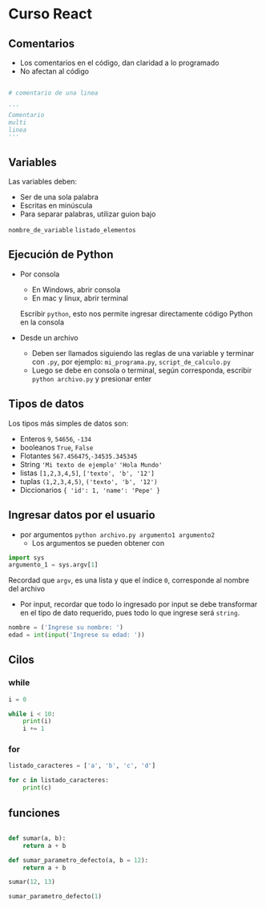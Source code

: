 # Curso React


## Comentarios
- Los comentarios en el código, dan claridad a lo programado
- No afectan al código

```python

# comentario de una linea

'''
Comentario
multi
linea
'''

```

## Variables

Las variables deben:
- Ser de una sola palabra
- Escritas en minúscula
- Para separar palabras, utilizar guion bajo

`nombre_de_variable`
`listado_elementos`

## Ejecución de Python

- Por consola
    - En Windows, abrir consola
    - En mac y linux, abrir terminal

    Escribir `python`, esto nos permite ingresar directamente código Python en la consola

- Desde un archivo
    - Deben ser llamados siguiendo las reglas de una variable y terminar con `.py`, por ejemplo: `mi_programa.py`, `script_de_calculo.py`
    - Luego se debe en consola o terminal, según corresponda, escribir
    `python archivo.py` y presionar enter

## Tipos de datos

Los tipos más simples de datos son:
- Enteros
`9`, `54656`, `-134`
- booleanos
`True`, `False`
- Flotantes
`567.456475`,`-34535.345345`
- String
`'Mi texto de ejemplo'` `'Hola Mundo'`
- listas
`[1,2,3,4,5]`, `['texto', 'b', '12']`
- tuplas
`(1,2,3,4,5)`, `('texto', 'b', '12')`
- Diccionarios
`{ 'id': 1, 'name': 'Pepe' }`

## Ingresar datos por el usuario

- por argumentos `python archivo.py argumento1 argumento2`
    - Los argumentos se pueden obtener con

```python
import sys
argumento_1 = sys.argv[1]
```
Recordad que `argv`, es una lista y que el índice `0`, corresponde al nombre del archivo

- Por input, recordar que todo lo ingresado por input se debe transformar en el tipo de dato requerido, pues todo lo que ingrese será `string`.

```python
nombre = ('Ingrese su nombre: ')
edad = int(input('Ingrese su edad: '))
```

## Cilos

### while
```python
i = 0

while i < 10:
    print(i)
    i += 1
```

### for
```python
listado_caracteres = ['a', 'b', 'c', 'd']

for c in listado_caracteres:
    print(c)
```

## funciones
```python

def sumar(a, b):
    return a + b

def sumar_parametro_defecto(a, b = 12):
    return a + b

sumar(12, 13)

sumar_parametro_defecto(1)


```